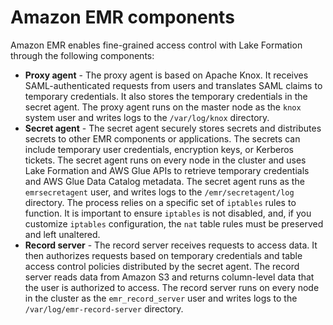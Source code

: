 # Amazon EMR components<a name="emr-lf-components"></a>

Amazon EMR enables fine\-grained access control with Lake Formation through the following components: 
+ **Proxy agent** \- The proxy agent is based on Apache Knox\. It receives SAML\-authenticated requests from users and translates SAML claims to temporary credentials\. It also stores the temporary credentials in the secret agent\. The proxy agent runs on the master node as the `knox` system user and writes logs to the `/var/log/knox` directory\.
+ **Secret agent** \- The secret agent securely stores secrets and distributes secrets to other EMR components or applications\. The secrets can include temporary user credentials, encryption keys, or Kerberos tickets\. The secret agent runs on every node in the cluster and uses Lake Formation and AWS Glue APIs to retrieve temporary credentials and AWS Glue Data Catalog metadata\. The secret agent runs as the `emrsecretagent` user, and writes logs to the `/emr/secretagent/log` directory\. The process relies on a specific set of `iptables` rules to function\. It is important to ensure `iptables` is not disabled, and, if you customize `iptables` configuration, the `nat` table rules must be preserved and left unaltered\.
+ **Record server** \- The record server receives requests to access data\. It then authorizes requests based on temporary credentials and table access control policies distributed by the secret agent\. The record server reads data from Amazon S3 and returns column\-level data that the user is authorized to access\. The record server runs on every node in the cluster as the `emr_record_server` user and writes logs to the `/var/log/emr-record-server` directory\.